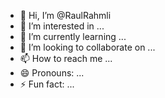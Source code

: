 - 👋 Hi, I’m @RaulRahmli
- 👀 I’m interested in ...
- 🌱 I’m currently learning ...
- 💞️ I’m looking to collaborate on ...
- 📫 How to reach me ...
- 😄 Pronouns: ...
- ⚡ Fun fact: ...

<!---
RaulRahmli/RaulRahmli is a ✨ special ✨ repository because its `README.md` (this file) appears on your GitHub profile.
You can click the Preview link to take a look at your changes.
--->
